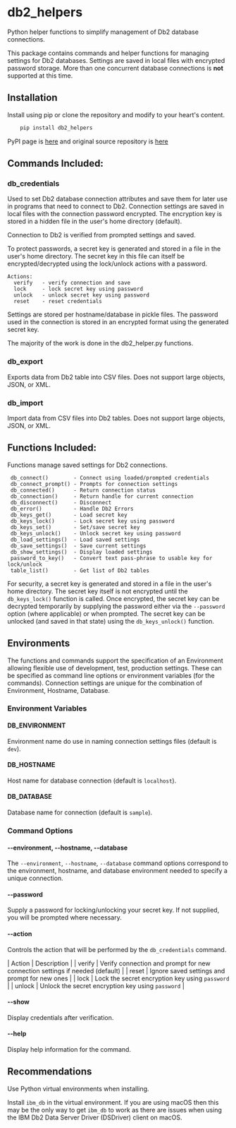# db2_helpers
Python helper functions to simplify management of Db2 database connections.

This package contains commands and helper functions for managing settings for Db2 databases.
Settings are saved in local files with encrypted password storage. 
More than one concurrent database connections is **not** supported at this time.

## Installation

Install using pip or clone the repository and modify to your heart's content.

```sh
    pip install db2_helpers
```

PyPI page is [here](https://pypi.org/project/db2-helpers/) 
and original source repository is [here](https://github.com/jmaenpaa/db2_helpers)

## Commands Included:

### db_credentials

   Used to set Db2 database connection attributes and save them for later use
   in programs that need to connect to Db2. Connection settings are saved
   in local files with the connection password encrypted. The encryption
   key is stored in a hidden file in the user's home directory (default).

   Connection to Db2 is verified from prompted settings and saved.

   To protect passwords, a secret key is generated and stored in a file
   in the user's home directory. The secret key in this file can itself
   be encrypted/decrypted using the lock/unlock actions with a password.

    Actions:
      verify   - verify connection and save
      lock     - lock secret key using password
      unlock   - unlock secret key using password
      reset    - reset credentials

   Settings are stored per hostname/database in pickle files. The password
   used in the connection is stored in an encrypted format using the
   generated secret key.

   The majority of the work is done in the db2_helper.py functions.

### db_export

   Exports data from Db2 table into CSV files.
   Does not support large objects, JSON, or XML.

### db_import

   Import data from CSV files into Db2 tables.
   Does not support large objects, JSON, or XML.

## Functions Included:

   Functions manage saved settings for Db2 connections.

     db_connect()        - Connect using loaded/prompted credentials
     db_connect_prompt() - Prompts for connection settings
     db_connected()      - Return connection status
     db_connection()     - Return handle for current connection
     db_disconnect()     - Disconnect
     db_error()          - Handle Db2 Errors
     db_keys_get()       - Load secret key
     db_keys_lock()      - Lock secret key using password
     db_keys_set()       - Set/save secret key
     db_keys_unlock()    - Unlock secret key using password
     db_load_settings()  - Load saved settings
     db_save_settings()  - Save current settings
     db_show_settings()  - Display loaded settings
     password_to_key()   - Convert text pass-phrase to usable key for lock/unlock
     table_list()        - Get list of Db2 tables

   For security, a secret key is generated and stored in a file in the
   user's home directory. The secret key itself is not encrypted
   until the `db_keys_lock()` function is called. Once encrypted,
   the secret key can be decrypted temporarily by supplying the password
   either via the `--password` option (where applicable) or when
   prompted. The secret key can be unlocked (and saved in that state)
   using the `db_keys_unlock()` function.

## Environments

   The functions and commands support the specification of an Environment allowing
   flexible use of development, test, production settings. These can be specified
   as command line options or environment variables (for the commands).
   Connection settings are unique for the combination of Environment, Hostname, Database.
   
### Environment Variables

   #### DB_ENVIRONMENT
   
   Environment name do use in naming connection settings files (default is `dev`).
 
   #### DB_HOSTNAME

   Host name for database connection (default is `localhost`).
   
   #### DB_DATABASE

   Database name for connection (default is `sample`).
   
### Command Options

   #### --environment, --hostname, --database

   The `--environment`, `--hostname`, `--database` command options correspond
   to the environment, hostname, and database environment needed to specify a
   unique connection.

   #### --password

   Supply a password for locking/unlocking your secret key. 
   If not supplied, you will be prompted where necessary.

   #### --action

   Controls the action that will be performed by the `db_credentials` command.

   | Action | Description |
   | verify | Verify connection and prompt for new connection settings if needed (default) |
   | reset  | Ignore saved settings and prompt for new ones |
   | lock   | Lock the secret encryption key using `password` |
   | unlock | Unlock the secret encryption key using `password` |

   #### --show

   Display credentials after verification.

   #### --help

   Display help information for the command.

## Recommendations

Use Python virtual environments when installing.

Install `ibm_db` in the virtual environment. 
If you are using macOS then this may be the only way to get `ibm_db` to work as there are issues when using the IBM Db2 Data Server Driver (DSDriver) client on macOS.
